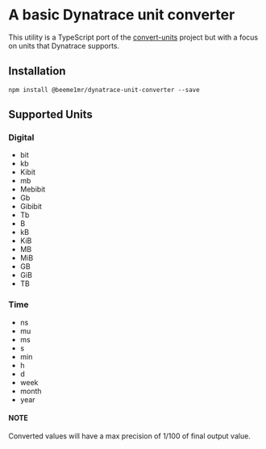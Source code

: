 # A basic Dynatrace unit converter

This utility is a TypeScript port of the [convert-units](https://github.com/ben-ng/convert-units) project but with a focus on units that Dynatrace supports.

## Installation

```
npm install @beeme1mr/dynatrace-unit-converter --save
```

## Supported Units

### Digital

- bit
- kb
- Kibit
- mb
- Mebibit
- Gb
- Gibibit
- Tb
- B
- kB
- KiB
- MB
- MiB
- GB
- GiB
- TB

### Time

- ns
- mu
- ms
- s
- min
- h
- d
- week
- month
- year

#### NOTE
Converted values will have a max precision of 1/100 of final output value.